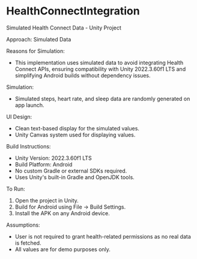 # HealthConnectIntegration

Simulated Health Connect Data - Unity Project

Approach: Simulated Data

Reasons for Simulation:
- This implementation uses simulated data to avoid integrating Health Connect APIs, ensuring compatibility with Unity 2022.3.60f1 LTS and simplifying Android builds without dependency issues.

Simulation:
- Simulated steps, heart rate, and sleep data are randomly generated on app launch.

UI Design:
- Clean text-based display for the simulated values.
- Unity Canvas system used for displaying values.

Build Instructions:
- Unity Version: 2022.3.60f1 LTS
- Build Platform: Android
- No custom Gradle or external SDKs required.
- Uses Unity's built-in Gradle and OpenJDK tools.

To Run:
1. Open the project in Unity.
2. Build for Android using File → Build Settings.
3. Install the APK on any Android device.

Assumptions:
- User is not required to grant health-related permissions as no real data is fetched.
- All values are for demo purposes only.

